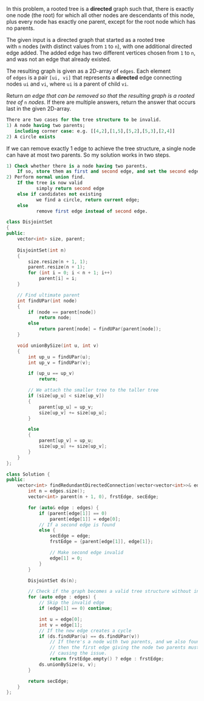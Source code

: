 In this problem, a rooted tree is a **directed** graph such that, there is exactly one node (the root) for which all other nodes are descendants of this node, plus every node has exactly one parent, except for the root node which has no parents.

The given input is a directed graph that started as a rooted tree with `n` nodes (with distinct values from `1` to `n`), with one additional directed edge added. The added edge has two different vertices chosen from `1` to `n`, and was not an edge that already existed.

The resulting graph is given as a 2D-array of `edges`. Each element of `edges` is a pair `[ui, vi]` that represents a **directed** edge connecting nodes `ui` and `vi`, where `ui` is a parent of child `vi`.

Return _an edge that can be removed so that the resulting graph is a rooted tree of_ `n` _nodes_. If there are multiple answers, return the answer that occurs last in the given 2D-array.

```sql
There are two cases for the tree structure to be invalid.
1) A node having two parents;
   including corner case: e.g. [[4,2],[1,5],[5,2],[5,3],[2,4]]
2) A circle exists
```

If we can remove exactly 1 edge to achieve the tree structure, a single node can have at most two parents. So my solution works in two steps.

```sql
1) Check whether there is a node having two parents. 
    If so, store them as first and second edge, and set the second edge invalid. 
2) Perform normal union find. 
    If the tree is now valid 
           simply return second edge
    else if candidates not existing 
           we find a circle, return current edge; 
    else 
           remove first edge instead of second edge.
```

```cpp
class DisjointSet
{
public:
    vector<int> size, parent;
    
    DisjointSet(int n)
    {
        size.resize(n + 1, 1);
        parent.resize(n + 1);
        for (int i = 0; i < n + 1; i++)
            parent[i] = i;
    }

    // Find ultimate parent
    int findUPar(int node)
    {
        if (node == parent[node])
            return node;
        else
            return parent[node] = findUPar(parent[node]);
    }

    void unionBySize(int u, int v)
    {
        int up_u = findUPar(u);
        int up_v = findUPar(v);

        if (up_u == up_v)
            return;

        // We attach the smaller tree to the taller tree
        if (size[up_u] < size[up_v])
        {
            parent[up_u] = up_v;
            size[up_v] += size[up_u];
        }

        else
        {
            parent[up_v] = up_u;
            size[up_u] += size[up_v];
        }
    }
};

class Solution {
public:
    vector<int> findRedundantDirectedConnection(vector<vector<int>>& edges) {
        int n = edges.size();
        vector<int> parent(n + 1, 0), frstEdge, secEdge;

        for (auto& edge : edges) {
            if (parent[edge[1]] == 0)
                parent[edge[1]] = edge[0];
            // If a second edge is found
            else {
                secEdge = edge;
                frstEdge = {parent[edge[1]], edge[1]};

                // Make second edge invalid
                edge[1] = 0;
            }
        }

        DisjointSet ds(n);

        // Check if the graph becomes a valid tree structure without invalid edge
        for (auto edge : edges) {
            // Skip the invalid edge
            if (edge[1] == 0) continue;

            int u = edge[0];
            int v = edge[1];
            // If the new edge creates a cycle
            if (ds.findUPar(u) == ds.findUPar(v))
                // If there's a node with two parents, and we also found a cycle, 
                // then the first edge giving the node two parents must be the one
                // causing the issue.
                return frstEdge.empty() ? edge : frstEdge;
            ds.unionBySize(u, v);
        }

        return secEdge;
    }
};
```
